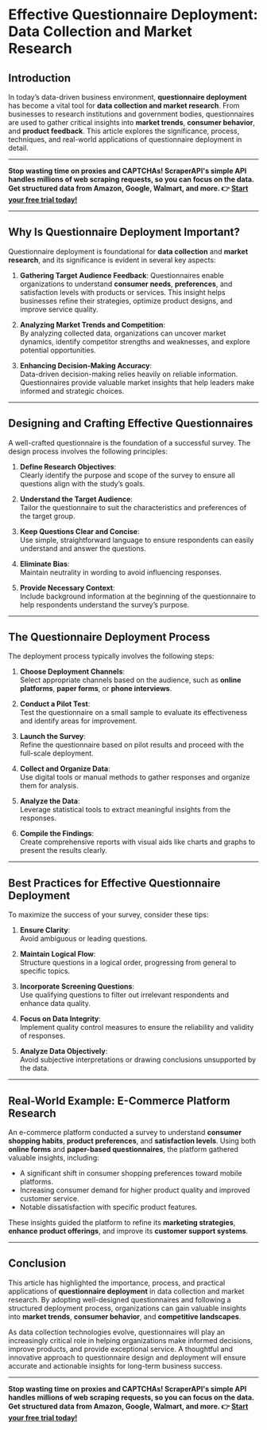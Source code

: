 # Effective Questionnaire Deployment: Data Collection and Market Research


## Introduction

In today’s data-driven business environment, **questionnaire deployment** has become a vital tool for **data collection and market research**. From businesses to research institutions and government bodies, questionnaires are used to gather critical insights into **market trends**, **consumer behavior**, and **product feedback**. This article explores the significance, process, techniques, and real-world applications of questionnaire deployment in detail.

---

**Stop wasting time on proxies and CAPTCHAs! ScraperAPI's simple API handles millions of web scraping requests, so you can focus on the data. Get structured data from Amazon, Google, Walmart, and more. 👉 [Start your free trial today!](https://bit.ly/Scraperapi)**

---

## Why Is Questionnaire Deployment Important?

Questionnaire deployment is foundational for **data collection** and **market research**, and its significance is evident in several key aspects:

1. **Gathering Target Audience Feedback**: 
   Questionnaires enable organizations to understand **consumer needs**, **preferences**, and satisfaction levels with products or services. This insight helps businesses refine their strategies, optimize product designs, and improve service quality.

2. **Analyzing Market Trends and Competition**:  
   By analyzing collected data, organizations can uncover market dynamics, identify competitor strengths and weaknesses, and explore potential opportunities.

3. **Enhancing Decision-Making Accuracy**:  
   Data-driven decision-making relies heavily on reliable information. Questionnaires provide valuable market insights that help leaders make informed and strategic choices.

---

## Designing and Crafting Effective Questionnaires

A well-crafted questionnaire is the foundation of a successful survey. The design process involves the following principles:

1. **Define Research Objectives**:  
   Clearly identify the purpose and scope of the survey to ensure all questions align with the study’s goals.

2. **Understand the Target Audience**:  
   Tailor the questionnaire to suit the characteristics and preferences of the target group.

3. **Keep Questions Clear and Concise**:  
   Use simple, straightforward language to ensure respondents can easily understand and answer the questions.

4. **Eliminate Bias**:  
   Maintain neutrality in wording to avoid influencing responses.

5. **Provide Necessary Context**:  
   Include background information at the beginning of the questionnaire to help respondents understand the survey’s purpose.

---

## The Questionnaire Deployment Process

The deployment process typically involves the following steps:

1. **Choose Deployment Channels**:  
   Select appropriate channels based on the audience, such as **online platforms**, **paper forms**, or **phone interviews**.

2. **Conduct a Pilot Test**:  
   Test the questionnaire on a small sample to evaluate its effectiveness and identify areas for improvement.

3. **Launch the Survey**:  
   Refine the questionnaire based on pilot results and proceed with the full-scale deployment.

4. **Collect and Organize Data**:  
   Use digital tools or manual methods to gather responses and organize them for analysis.

5. **Analyze the Data**:  
   Leverage statistical tools to extract meaningful insights from the responses.

6. **Compile the Findings**:  
   Create comprehensive reports with visual aids like charts and graphs to present the results clearly.

---

## Best Practices for Effective Questionnaire Deployment

To maximize the success of your survey, consider these tips:

1. **Ensure Clarity**:  
   Avoid ambiguous or leading questions.

2. **Maintain Logical Flow**:  
   Structure questions in a logical order, progressing from general to specific topics.

3. **Incorporate Screening Questions**:  
   Use qualifying questions to filter out irrelevant respondents and enhance data quality.

4. **Focus on Data Integrity**:  
   Implement quality control measures to ensure the reliability and validity of responses.

5. **Analyze Data Objectively**:  
   Avoid subjective interpretations or drawing conclusions unsupported by the data.

---

## Real-World Example: E-Commerce Platform Research

An e-commerce platform conducted a survey to understand **consumer shopping habits**, **product preferences**, and **satisfaction levels**. Using both **online forms** and **paper-based questionnaires**, the platform gathered valuable insights, including:

- A significant shift in consumer shopping preferences toward mobile platforms.
- Increasing consumer demand for higher product quality and improved customer service.
- Notable dissatisfaction with specific product features.

These insights guided the platform to refine its **marketing strategies**, **enhance product offerings**, and improve its **customer support systems**.

---

## Conclusion

This article has highlighted the importance, process, and practical applications of **questionnaire deployment** in data collection and market research. By adopting well-designed questionnaires and following a structured deployment process, organizations can gain valuable insights into **market trends**, **consumer behavior**, and **competitive landscapes**.

As data collection technologies evolve, questionnaires will play an increasingly critical role in helping organizations make informed decisions, improve products, and provide exceptional service. A thoughtful and innovative approach to questionnaire design and deployment will ensure accurate and actionable insights for long-term business success.

---

**Stop wasting time on proxies and CAPTCHAs! ScraperAPI's simple API handles millions of web scraping requests, so you can focus on the data. Get structured data from Amazon, Google, Walmart, and more. 👉 [Start your free trial today!](https://bit.ly/Scraperapi)**
